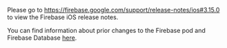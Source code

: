 Please go to https://firebase.google.com/support/release-notes/ios#3.15.0
to view the Firebase iOS release notes.

You can find information about prior changes to the Firebase pod and Firebase
Database [here](https://www.firebase.com/docs/ios/changelog.html).
